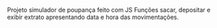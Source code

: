 Projeto simulador de poupança feito com JS
Funções sacar, depositar e exibir extrato apresentando data e hora das movimentações. 
